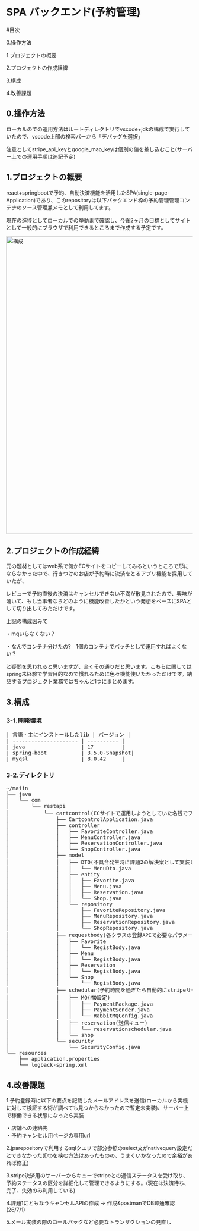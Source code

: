 <h1>SPA バックエンド(予約管理)</h1>

#目次

<p>0.操作方法</p>
<p>1.プロジェクトの概要</p>
<p>2.プロジェクトの作成経緯</p>
<p>3.構成</p>
<p>4.改善課題</p>

<h2>0.操作方法</h2>
<p>ローカルのでの運用方法はルートディレクトリでvscode+jdkの構成で実行していたので、vscode上部の検索バーから「デバッグを選択」</p>
<p>注意としてstripe_api_keyとgoogle_map_keyは個別の値を差し込むこと(サーバー上での運用手順は追記予定)</p>

<h2>1.プロジェクトの概要</h2>
<p>react+springbootで予約、自動決済機能を活用したSPA(single-page-Application)であり、このrepositoryは以下バックエンド枠の予約管理管理コンテナのソース管理兼メモとして利用してます。</p>
<p>現在の進捗としてローカルでの挙動まで確認し、今後2ヶ月の目標としてサイトとして一般的にブラウザで利用できるところまで作成する予定です。</p>

<img width="800" alt="構成" src="https://github.com/user-attachments/assets/312c6f5f-8c8e-4421-9868-f2447734a15f" />

<h2>2.プロジェクトの作成経緯</h2>
<p>元の題材としてはweb系で何かECサイトをコピーしてみるというところで形にならなかった中で、行きつけのお店が予約時に決済をとるアプリ機能を採用していたが、</p>
<p>レビューで予約直後の決済はキャンセルできない不満が散見されたので、興味が湧いて、もし当事者ならどのように機能改善したかという発想をベースにSPAとして切り出してみただけです。</p>
<p>上記の構成図みて</p>
<p>・mqいらなくない？</p>
<p>・なんでコンテナ分けたの?　1個のコンテナでバッチとして運用すればよくない？</p>
<p>と疑問を思われると思いますが、全くその通りだと思います。こちらに関してはspring未経験で学習目的なので慣れるために色々機能使いたかっただけです。納品するプロジェクト業務ではちゃんと1つにまとめます。</p>

<h2>3.構成</h2>
<h3>3-1.開発環境</h3>
<pre>
| 言語・主にインストールしたlib | バージョン |
| --------------------- | ---------- |
| java                  | 17         |
| spring-boot           | 3.5.0-Snapshot|
| myqsl                 | 8.0.42     |
</pre>

<h3>3-2.ディレクトリ</h3>
<pre>
~/maiin
├── java
│   └── com
│       └── restapi
│           └── cartcontrol(ECサイトで運用しようとしていた名残でファイル名cartになってます。今利用してるのはShop,Menu,Reservationクラスと関連コントローラーのみ)
│               ├── CartcontrolApplication.java
│               ├── controller
│               │   ├── FavoriteController.java
│               │   ├── MenuController.java
│               │   ├── ReservationController.java
│               │   └── ShopController.java
│               ├── model
│               │   ├── DTO(不具合発生時に課題2の解決案として実装したもののなくても解決したので特に利用してない)
│               │   │   └── MenuDto.java
│               │   ├── entity
│               │   │   ├── Favorite.java
│               │   │   ├── Menu.java
│               │   │   ├── Reservation.java
│               │   │   └── Shop.java
│               │   └── repository
│               │       ├── FavoriteRepository.java
│               │       ├── MenuRepository.java
│               │       ├── ReservationRepository.java
│               │       └── ShopRepository.java
│               ├── requestbody(各クラスの登録APIで必要なパラメータのオプション)
│               │   ├── Favorite
│               │   │   └── RegistBody.java
│               │   ├── Menu
│               │   │   └── RegistBody.java
│               │   ├── Reservation
│               │   │   └── RegistBody.java
│               │   └── Shop
│               │       └── RegistBody.java
│               ├── schedular(予約時間を過ぎたら自動的にstripeサーバーに決済処理をコール)
│               │   ├── MQ(MQ設定)
│               │   │   ├── PaymentPackage.java
│               │   │   ├── PaymentSender.java
│               │   │   └── RabbitMQConfig.java
│               │   ├── reservation(送信キュー)
│               │   │   └── reservationschedular.java
│               │   └── shop
│               └── security
│                   └── SecurityConfig.java
└── resources
    ├── application.properties
    └── logback-spring.xml
</pre>

<h2>4.改善課題</h2>
<p>1.予約登録時に以下の要点を記載したメールアドレスを送信(ローカルから実機に対して検証する術が調べても見つからなかったので暫定未実装)、サーバー上で稼働できる状態になったら実装</p>
・店舗への連絡先<br/>
・予約キャンセル用ページの専用url
<p>2.jparepositoryで利用するsqlクエリで部分参照のselect文がnativequery設定だとできなかった(Dtoを挟む方法はあったものの、うまくいかなったので余裕があれば修正)</p>
<p>3.stripe決済用のサーバーからキューでstripeとの通信ステータスを受け取り、予約ステータスの区分を詳細化して管理できるようにする。(現在は決済待ち、完了、失効のみ利用している)</p>
<p>4.課題1にともなうキャンセルAPIの作成 -> 作成&postmanでDB疎通確認(26/7/1)</p>
<p>5.メール実装の際のロールバックなど必要なトランザクションの見直し</p>